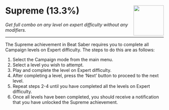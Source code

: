 # Supreme (13.3%) <img style="float: right;" src="https://cdn.cloudflare.steamstatic.com/steamcommunity/public/images/apps/620980/38393ecfa619c380fa0f90c2b8c03f9ba94474f0.jpg" width="96" height="96">

_Get full combo on any level on expert difficulty without any modifiers._

---

The Supreme achievement in Beat Saber requires you to complete all Campaign levels on Expert difficulty. The steps to do this are as follows: 

1. Select the Campaign mode from the main menu. 
2. Select a level you wish to attempt. 
3. Play and complete the level on Expert difficulty. 
4. After completing a level, press the ‘Next’ button to proceed to the next level. 
5. Repeat steps 2-4 until you have completed all the levels on Expert difficulty. 
6. Once all levels have been completed, you should receive a notification that you have unlocked the Supreme achievement.